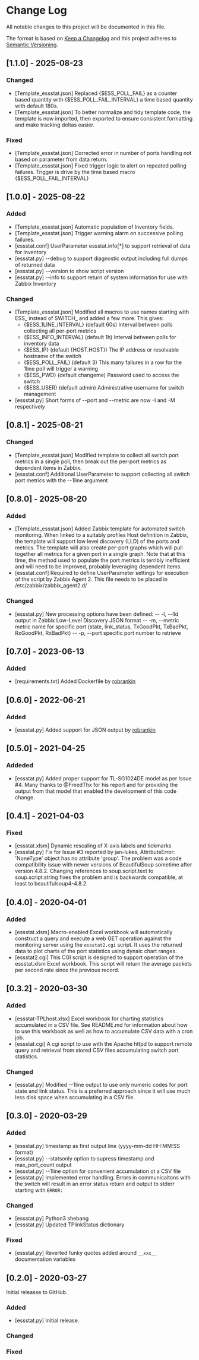 # Change Log
All notable changes to this project will be documented in this file.

The format is based on [Keep a Changelog](http://keepachangelog.com/)
and this project adheres to [Semantic Versioning](http://semver.org/).

## [1.1.0] - 2025-08-23

### Changed
- [Template_essstat.json] Replaced {$ESS_POLL_FAIL} as a counter based quantity with 
{$ESS_POLL_FAIL_INTERVAL} a time based quantity with default 180s.
- [Template_essstat.json] To better normalize and tidy template code, the template is
now imported, then exported to ensure consistent formatting and make tracking deltas
easier.

### Fixed
- [Template_essstat.json] Corrected error in number of ports handling not based on 
parameter from data return.
- [Template_essstat.json] Fixed trigger logic to alert on repeated polling failures.
Trigger is drive by the time based macro {$ESS_POLL_FAIL_INTERVAL}


## [1.0.0] - 2025-08-22

### Added
- [Template_essstat.json] Automatic population of Inventory fields.
- [Template_essstat.json] Trigger warning alarm on successive polling failures.
- [essstat.conf] UserParameter essstat.info[*] to support retrieval of data for Inventory
- [essstat.py] --debug to support diagnostic output including full dumps of returned data
- [essstat.py] --version to show script version 
- [essstat.py] --info to support return of system information for use with Zabbix Inventory

### Changed
- [Template_essstat.json] Modified all macros to use names starting with ESS_
instead of SWITCH_ and added a few more. This gives:
  - {$ESS_1LINE_INTERVAL} (default 60s) Interval between polls collecting all per-port metrics
  - {$ESS_INFO_INTERVAL} (default 1h) Interval between polls for inventory data
  - {$ESS_IP} (default {HOST.HOST}) The IP address or resolvable hostname of the switch
  - {$ESS_POLL_FAIL} (default 3) This many failures in a row for the 1line poll will trigger a warning
  - {$ESS_PWD} (default changeme) Password used to access the switch
  - {$ESS_USER} (default admin) Administrative username for switch management
- [essstat.py] Short forms of --port and --metric are now -I and -M respectively


## [0.8.1] - 2025-08-21

### Changed
- [Template_essstat.json] Modified template to collect all switch port metrics 
in a single poll, then break out the per-port metrics as dependent items in 
Zabbix.
- [essstat.conf] Additional UserParameter to support collecting all switch port
metrics with the --1line argument


## [0.8.0] - 2025-08-20

### Added
- [Template_essstat.json] Added Zabbix template for automated switch monitoring. When
linked to a suitably profiles Host definition in Zabbix, the template will support 
low level discovery (LLD) of the ports and metrics. The template will also create 
per-port graphs which will pull together all metrics for a given port in a single 
graph. Note that at this time, the method used to populate the port metrics is terribly
inefficient and will need to be improved, probably leveraging dependent items.
- [essstat.conf] Required to define UserParameter settings for execution of the script
by Zabbix Agent 2. This file needs to be placed in /etc/zabbix/zabbix_agent2.d/

### Changed
- [essstat.py] New processing options have been defined:
-- -l, --lld     output in Zabbix Low-Level Discovery JSON format
-- -m, --metric  metric name for specific port (state, link_status, TxGoodPkt, TxBadPkt, RxGoodPkt, RxBadPkt)
-- -p, --port    specific port number to retrieve


## [0.7.0] - 2023-06-13

### Added
- [requirements.txt] Added Dockerfile by [robrankin](https://github.com/robrankin)

## [0.6.0] - 2022-06-21

### Added
- [essstat.py] Added support for JSON output by [robrankin](https://github.com/robrankin)


## [0.5.0] - 2021-04-25

### Addeded
 - [essstat.py] Added proper support for TL-SG1024DE model as per Issue #4.
Many thanks to @FreedThx for his report and for providing the output from
that model that enabled the development of this code change.


## [0.4.1] - 2021-04-03

### Fixed

- [essstat.xlsm] Dynamic rescaling of X-axis labels and tickmarks
- [essstat.py] Fix for Issue #3 reported by jan-lukes, AttributeError: 'NoneType'
object has no attribute 'group'. The problem was a code compatibility issue
with newer versions of BeautifulSoup sometime after version 4.8.2. Changing
references to soup.script.text to soup.script.string fixes the problem and
is backwards compatible, at least to beautifulsoup4-4.8.2.


## [0.4.0] - 2020-04-01

### Added

- [essstat.xlsm] Macro-enabled Excel workbook will automatically construct 
a query and execute a web GET operation against the monitoring server using 
the `essstat2.cgi` script. It uses the returned data to plot charts of the
port statistics using dynaic chart ranges.
- [essstat2.cgi] This CGI script is designed to support operation of the essstat.xlsm
Excel workbook. This script will return the average packets per second rate since
the previous record.


## [0.3.2] - 2020-03-30

### Added
 - [essstat-TPLhost.xlsx] Excel workbook for charting statistics accumulated
 in a CSV file. See README.md for information about how to use this workbook
 as well as how to accumulate CSV data with a cron job.
 - [essstat.cgi] A cgi script to use with the Apache httpd to support remote
 query and retrieval from stored CSV files accumulating switch port
 statistics.

### Changed
 - [essstat.py] Modified --1line output to use only numeric codes for
 port state and link status. This is a preferred approach since it will use
 much less disk space when accumulating in a CSV file.


## [0.3.0] - 2020-03-29

### Added
 - [essstat.py] timestamp as first output line (yyyy-mm-dd HH:MM:SS format)
 - [essstat.py] --statsonly option to supress timestamp and max_port_count output
 - [essstat.py] --1line option for convenient accumulation ot a CSV file
 - [essstat.py] Implemented error handling. Errors in communicaitons with the
 switch will result in an error status return and output to stderr starting with
 `ERROR:`

### Changed
 - [essstat.py] Python3 shebang
 - [essstat.py] Updated TPlinkStatus dictionary
  
### Fixed
 - [essstat.py] Reverted funky quotes added around `__xxx__` documentation variables 
 
 
## [0.2.0] - 2020-03-27
  
Initial releasse to GitHub.
 
### Added

 - [essstat.py] Initial release.

### Changed
  

### Fixed
 

